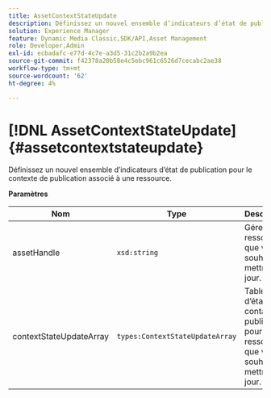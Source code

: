 ```yaml
---
title: AssetContextStateUpdate
description: Définissez un nouvel ensemble d’indicateurs d’état de publication pour le contexte de publication associé à une ressource.
solution: Experience Manager
feature: Dynamic Media Classic,SDK/API,Asset Management
role: Developer,Admin
exl-id: ecbadafc-e77d-4c7e-a3d5-31c2b2a9b2ea
source-git-commit: f42378a20b58e4c5ebc961c6526d7cecabc2ae38
workflow-type: tm+mt
source-wordcount: '62'
ht-degree: 4%

---
```


# [!DNL AssetContextStateUpdate]{#assetcontextstateupdate}

Définissez un nouvel ensemble d’indicateurs d’état de publication pour le contexte de publication associé à une ressource.

**Paramètres**

| Nom | Type | Description |
|---|---|---|
| assetHandle | `xsd:string` | Gérez la ressource que vous souhaitez mettre à jour. |
| contextStateUpdateArray | `types:ContextStateUpdateArray` | Tableau d’états de contact de publication pour la ressource que vous souhaitez mettre à jour. |

